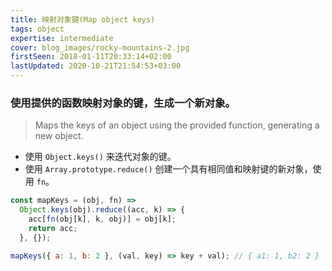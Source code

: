 ```yaml
---
title: 映射对象键(Map object keys)
tags: object
expertise: intermediate
cover: blog_images/rocky-mountains-2.jpg
firstSeen: 2018-01-11T20:33:14+02:00
lastUpdated: 2020-10-21T21:54:53+03:00
---
```


### 使用提供的函数映射对象的键，生成一个新对象。
> Maps the keys of an object using the provided function, generating a new object.

- 使用 `Object.keys()` 来迭代对象的键。
- 使用 `Array.prototype.reduce()` 创建一个具有相同值和映射键的新对象，使用 `fn`。

```js
const mapKeys = (obj, fn) =>
  Object.keys(obj).reduce((acc, k) => {
    acc[fn(obj[k], k, obj)] = obj[k];
    return acc;
  }, {});
```

```js
mapKeys({ a: 1, b: 2 }, (val, key) => key + val); // { a1: 1, b2: 2 }
```

